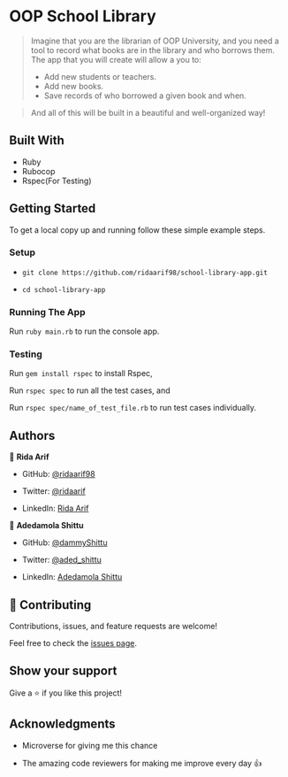 # OOP School Library

> Imagine that you are the librarian of OOP University, and you need a tool to record what books are in the library and who borrows them. The app that you will create will allow a you to:
> - Add new students or teachers.
> - Add new books.
> - Save records of who borrowed a given book and when.

> And all of this will be built in a beautiful and well-organized way!

## Built With
- Ruby
- Rubocop
- Rspec(For Testing)

## Getting Started
To get a local copy up and running follow these simple example steps.

### Setup
- ```git clone https://github.com/ridaarif98/school-library-app.git```

- ```cd school-library-app```

### Running The App
Run ```ruby main.rb``` to run the console app.

### Testing

Run ```gem install rspec``` to install Rspec,

Run ```rspec spec``` to run all the test cases, and

Run ```rspec spec/name_of_test_file.rb``` to run test cases individually.
## Authors

👤 **Rida Arif**

- GitHub: [@ridaarif98](https://github.com/ridaarif98)

- Twitter: [@ridaarif](https://twitter.com/Rida29984906)

- LinkedIn: [Rida Arif](https://www.linkedin.com/in/rida-arif-90945520b/)

👤 **Adedamola Shittu**

- GitHub: [@dammyShittu](https://github.com/DammyShittu/)

- Twitter: [@aded_shittu](https://twitter.com/aded_shittu/)

- LinkedIn: [Adedamola Shittu](https://www.linkedin.com/in/adedamolashittu/)

## 🤝 Contributing

Contributions, issues, and feature requests are welcome!

Feel free to check the [issues page](https://github.com/ridaarif98/school-library-app/issues).

## Show your support

Give a ⭐️ if you like this project!

## Acknowledgments

- Microverse for giving me this chance

- The amazing code reviewers for making me improve every day :thumbsup:
